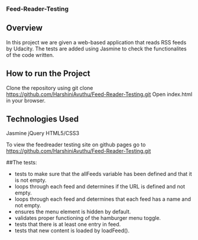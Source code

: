 ### Feed-Reader-Testing

## Overview
In this project we are given a web-based application that reads RSS feeds by Udacity. The tests are added using Jasmine to check the functionalites of the code written.

## How to run the Project
Clone the repository using git clone https://github.com/HarshiniAvuthu/Feed-Reader-Testing.git
Open index.html in your browser.

## Technologies Used
Jasmine
jQuery
HTML5/CSS3

To view the feedreader testing site on github pages go to https://github.com/HarshiniAvuthu/Feed-Reader-Testing.git

##The tests:
- tests to make sure that the allFeeds variable has been defined and that it is not empty.
- loops through each feed and determines if the URL is defined and not empty.
- loops through each feed and determines that each feed has a name and not empty.
- ensures the menu element is hidden by default.
- validates proper functioning of the hamburger menu toggle.
- tests that there is at least one entry in feed.
- tests that new content is loaded by loadFeed().